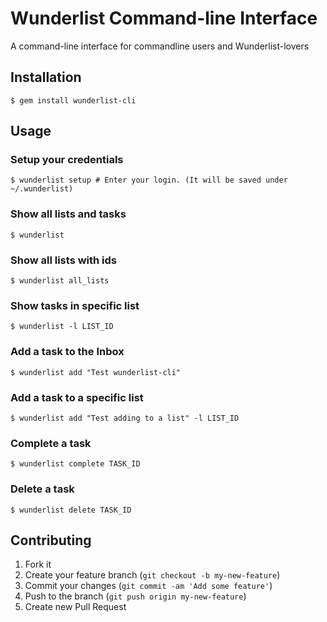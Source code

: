 # Wunderlist Command-line Interface

A command-line interface for commandline users and Wunderlist-lovers

## Installation

```shell
$ gem install wunderlist-cli
```

## Usage

### Setup your credentials

```shell
$ wunderlist setup # Enter your login. (It will be saved under ~/.wunderlist)
```
### Show all lists and tasks

```shell
$ wunderlist
```

### Show all lists with ids

```shell
$ wunderlist all_lists
```

### Show tasks in specific list

```shell
$ wunderlist -l LIST_ID
```
### Add a task to the Inbox

```shell
$ wunderlist add "Test wunderlist-cli"
```
### Add a task to a specific list

```shell
$ wunderlist add "Test adding to a list" -l LIST_ID
```

### Complete a task

```shell
$ wunderlist complete TASK_ID
```
### Delete a task

```shell
$ wunderlist delete TASK_ID
```

## Contributing

1. Fork it
2. Create your feature branch (`git checkout -b my-new-feature`)
3. Commit your changes (`git commit -am 'Add some feature'`)
4. Push to the branch (`git push origin my-new-feature`)
5. Create new Pull Request
